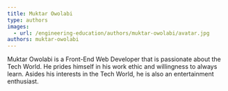 ```yaml
---
title: Muktar Owolabi
type: authors
images:
  - url: /engineering-education/authors/muktar-owolabi/avatar.jpg
authors: muktar-owolabi
---
```

Muktar Owolabi is a Front-End Web Developer that is passionate about the Tech World. He prides himself in his work ethic and willingness to always learn. Asides his interests in the Tech World, he is also an entertainment enthusiast.
